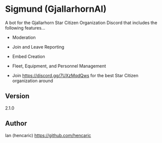 # Sigmund (GjallarhornAI)
A bot for the Gjallarhorn Star Citizen Organization Discord that includes the following features...
- Moderation
- Join and Leave Reporting
- Embed Creation
- Fleet, Equipment, and Personnel Management

- Join https://discord.gg/7UXzMqdQws for the best Star Citizen organization around

## Version
2.1.0

## Author
Ian (hencaric)
https://github.com/hencaric



